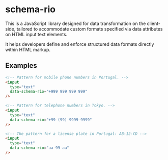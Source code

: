 # schema-rio

This is a JavaScript library designed for data transformation on the client-side,
tailored to accommodate custom formats specified via data attributes on HTML input text elements.

It helps developers define and enforce structured data formats directly within HTML markup.

## Examples

```html
<!-- Pattern for mobile phone numbers in Portugal. -->
<input
  type="text"
  data-schema-rio="+999 999 999 999"
/>

<!-- Pattern for telephone numbers in Tokyo. -->
<input
  type="text"
  data-schema-rio="+99 (99) 9999-9999"
/>

<!-- The pattern for a license plate in Portugal: AB-12-CD -->
<input
  type="text"
  data-schema-rio="aa-99-aa"
/>
```
